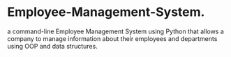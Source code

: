 # Employee-Management-System.
a command-line Employee Management System using Python that allows a company to manage information about their employees and departments using OOP and data structures.
